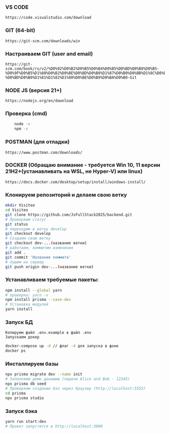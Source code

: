 ### VS CODE
    https://code.visualstudio.com/download

### GIT (64-bit)
    https://git-scm.com/downloads/win

### Настраиваем GIT (user and email)
    https://git-scm.com/book/ru/v2/%D0%92%D0%B2%D0%B5%D0%B4%D0%B5%D0%BD%D0%B8%D0%B5-%D0%9F%D0%B5%D1%80%D0%B2%D0%BE%D0%BD%D0%B0%D1%87%D0%B0%D0%BB%D1%8C%D0%BD%D0%B0%D1%8F-%D0%BD%D0%B0%D1%81%D1%82%D1%80%D0%BE%D0%B9%D0%BA%D0%B0-Git

### NODE JS  (версия 21+)
    https://nodejs.org/en/download

### Проверка (cmd)
```bash
    node -v
    npm -v
```

### POSTMAN (для отладки)
    https://www.postman.com/downloads/

### DOCKER (Обращаю внимание - требуется Win 10, 11 версии 21H2+(устанавливать на WSL, не Hyper-V) или linux)
    https://docs.docker.com/desktop/setup/install/windows-install/

### Клонируем репозиторий и делаем свою ветку
```bash
mkdir Visiteo
cd Visiteo
git clone https://github.com/JsFullStack2025/backend.git
# Проверяем статус
git status
# переходим в ветку develop
git checkout develop
# Создаем свою ветку
git checkout dev-...(название ветки)
# работаем, коммитим изменения
git add .
git commit 'Название коммита'
# пушим на сервер
git push origin dev-...(название ветки)
```

### Устанавливаем требуемые пакеты:
```bash
npm install --global yarn
# проверка: yarn -v
npm install prisma --save-dev
# Установка модулей
yarn install
```

### Запуск БД
    Копируем файл .env.example в файл .env
    Запускаем докер
```bash
docker-compose up -d // флаг -d для запуска в фоне
docker ps
```  
### Инсталлируем базы
```bash
npx prisma migrate dev --name init
# Заполняем демо данными (пароли Alice and Bob - 12345)
npx prisma db seed
# Проверяем создание баз через браузер (http://localhost:5555)
cd prisma
npx prisma studio
```

### Запуск бэка
```bash
yarn run start:dev
# Проект запустится в http://localhost:3000
```